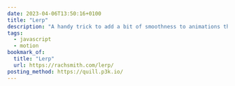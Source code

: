 ```yaml
---
date: 2023-04-06T13:50:16+0100
title: "Lerp"
description: "A handy trick to add a bit of smoothness to animations that Rach Smith calls <em>Lerp</em>, a <q>nickname for Linear Interpolation between two points</q>."
tags:
  - javascript
  - motion
bookmark_of:
  title: "Lerp"
  url: https://rachsmith.com/lerp/
posting_method: https://quill.p3k.io/
---
```

